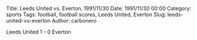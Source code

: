 Title: Leeds United vs. Everton, 1991/11/30
Date: 1991/11/30 00:00
Category: sports
Tags: football, football scores, Leeds United, Everton
Slug: leeds-united-vs-everton
Author: carbonero


Leeds United 1 - 0 Everton
